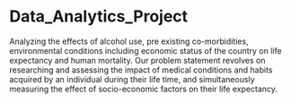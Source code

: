 # Data_Analytics_Project
Analyzing the effects of alcohol use, pre existing co-morbidities, environmental conditions including economic status of the country on life expectancy and human mortality.
Our problem statement revolves on researching and assessing the impact of medical conditions and habits acquired by an individual during their life time, and simultaneously measuring the effect of socio-economic factors on their life expectancy.
